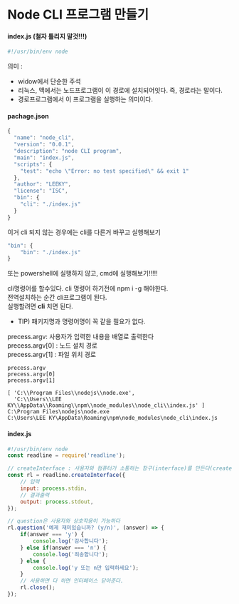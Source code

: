 # Node CLI 프로그램 만들기

#### index.js (철자 틀리지 말것!!!)
```javascript 
#!/usr/bin/env node
```
의미 : 
+ widow에서 단순한 주석
+ 리눅스, 맥에서는 노드프로그램이 이 경로에 설치되어잇다.  즉, 경로라는 말이다. 
+ 경로프로그램에서 이 프로그램을 실행하는 의미이다.

#### pachage.json

```javascript 
{
  "name": "node_cli",
  "version": "0.0.1",
  "description": "node CLI program",
  "main": "index.js",
  "scripts": {
    "test": "echo \"Error: no test specified\" && exit 1"
  },
  "author": "LEEKY",
  "license": "ISC",
  "bin": {
    "cli": "./index.js"
  }
}
```
이거 cli 되지 않는 경우에는 cli를 다른거 바꾸고 실행해보기
```javascript 
"bin": {
    "bin": "./index.js"
}
```
또는
powershell에 실행하지 않고, cmd에 실행해보기!!!!!

cli명령어를 할수있다. cli 명령어 하기전에 npm i -g 해야한다. <br>
전역설치하는 순간 cli프로그램이 된다. <br>
실행할려면 <strong>cli</strong> 치면 된다.<br>

+ TIP) 패키지명과 명령어명이 꼭 같을 필요가 없다.

precess.argv: 사용자가 입력한 내용을 배열로 출력한다<br>
precess.argv[0] : 노드 설치 경로<br>
precess.argv[1] : 파일 위치 경로<br>
<pre><code>precess.argv
precess.argv[0]
precess.argv[1]
</code></pre>
<pre><code>[ 'C:\\Program Files\\nodejs\\node.exe',
  'C:\\Users\\LEE KY\\AppData\\Roaming\\npm\\node_modules\\node_cli\\index.js' ]
C:\Program Files\nodejs\node.exe
C:\Users\LEE KY\AppData\Roaming\npm\node_modules\node_cli\index.js
</code></pre>



#### index.js

```javascript 
#!/usr/bin/env node
const readline = require('readline');

// createInterface : 사용자와 컴퓨터가 소통하는 창구(interface)를 만든다(create).
const rl = readline.createInterface({
    // 입력
    input: process.stdin,
    // 결과출력
    output: process.stdout,
});

// question은 사용자와 상호작용이 가능하다
rl.question('예제 재미있습니까? (y/n)', (answer) => {
    if(answer === 'y') {
        console.log('감사합니다');
    } else if(answer === 'n') {
        console.log('죄송합니다');
    } else {
        console.log('y 또는 n만 입력하세요');
    }
    // 사용하면 다 하면 인터페이스 닫아준다.
    rl.close();
});
```


